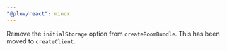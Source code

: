 ```yaml
---
"@pluv/react": minor
---
```


Remove the `initialStorage` option from `createRoomBundle`. This has been moved to `createClient`.
